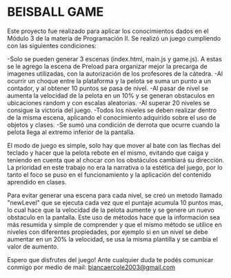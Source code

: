 # BEISBALL GAME

Este proyecto fue realizado para aplicar los conocimientos dados en el Módulo 3 de la materia de Programación II. 
Se realizó un juego cumpliendo con las siguientes condiciones: 

 -Solo se pueden generar 3 escenas (index.html, main.js y game.js). A estas se le agrego la escena de Preload para organizar mejor la precarga de imagenes utilizadas, con la autorización de los profesores de la cátedra. 
 -Al ocurrir un choque entre la plataforma y la pelota se suma un punto a un contador, y al obtener 10 puntos se pasa de nivel. 
 -Al pasar de nivel se aumenta la velocidad de la pelota en un 10% y se generan obstaculos en ubicaciones random y con escalas aleatorias.
 -Al superar 20 niveles se consigue la victoria del juego. 
 -Todos los niveles se deben realizar dentro de la misma escena, aplicando el conocimiento adquirido sobre el uso de objetos y clases. 
 -Se sumó una condición de derrota que ocurre cuando la pelota llega al extremo inferior de la pantalla. 

El modo de juego es simple, solo hay que mover al bate con las flechas del teclado y hacer que la pelota rebote en el mismo, evitando que caiga y teniendo en cuenta que al chocar con los obstáculos cambiará su dirección. La prioridad en este trabajo no era la narrativa o la estética del juego, por lo tanto el foco se puso en el funcionamiento y la aplicación del contenido aprendido en clases. 

Para evitar generar una escena para cada nivel, se creó un metodo llamado "newLevel" que se ejecuta cada vez que el puntaje acumula 10 puntos mas, lo cual hace que la velocidad de la pelota aumente y se genere un nuevo obstaculo en la pantalla. Este uso de métodos hace que la información sea más resumida y simple de comprender y que el mismo método se utilice en niveles con diferentes propiedades, por ejemplo si en un nivel se debe aumentar en un 20% la velocidad, se usa la misma plantilla y se cambia el valor de aumento. 

Espero que disfrutes del juego! Ante cualquier duda te podés comunicar conmigo por medio de mail: biancaercole2003@gmail.com
